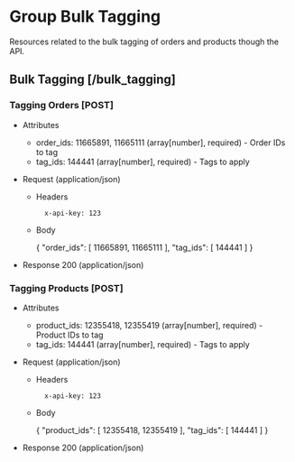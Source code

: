 # Group Bulk Tagging

Resources related to the bulk tagging of orders and products though the API.

## Bulk Tagging [/bulk_tagging]

### Tagging Orders [POST]

+ Attributes
    + order_ids: 11665891, 11665111  (array[number], required) - Order IDs to tag
    + tag_ids: 144441 (array[number], required) - Tags to apply

+ Request (application/json)

    + Headers

            x-api-key: 123

    + Body

        {
          "order_ids": [
            11665891,
            11665111
          ],
          "tag_ids": [
            144441
          ]
        }

+ Response 200 (application/json)

### Tagging Products [POST]

+ Attributes
    + product_ids: 12355418, 12355419  (array[number], required) - Product IDs to tag
    + tag_ids: 144441 (array[number], required) - Tags to apply

+ Request (application/json)

    + Headers

            x-api-key: 123

    + Body

        {
          "product_ids": [
            12355418,
            12355419
          ],
          "tag_ids": [
            144441
          ]
        }

+ Response 200 (application/json)
